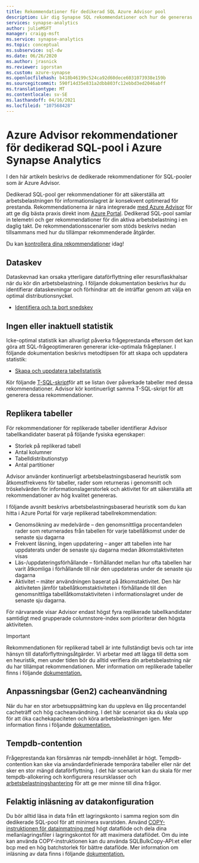 ```yaml
---
title: Rekommendationer för dedikerad SQL Azure Advisor pool
description: Lär dig Synapse SQL rekommendationer och hur de genereras
services: synapse-analytics
author: julieMSFT
manager: craigg-msft
ms.service: synapse-analytics
ms.topic: conceptual
ms.subservice: sql-dw
ms.date: 06/26/2020
ms.author: jrasnick
ms.reviewer: igorstan
ms.custom: azure-synapse
ms.openlocfilehash: b418b46199c524ca92d60dece6031073938e159b
ms.sourcegitcommit: 590f14d35e831a2dbb803fc12ebbd3ed2046abff
ms.translationtype: MT
ms.contentlocale: sv-SE
ms.lasthandoff: 04/16/2021
ms.locfileid: "107568428"
---
```

# <a name="azure-advisor-recommendations-for-dedicated-sql-pool-in-azure-synapse-analytics"></a>Azure Advisor rekommendationer för dedikerad SQL-pool i Azure Synapse Analytics

I den här artikeln beskrivs de dedikerade rekommendationer för SQL-pooler som är Azure Advisor.  

Dedikerad SQL-pool ger rekommendationer för att säkerställa att arbetsbelastningen för informationslagret är konsekvent optimerad för prestanda. Rekommendationerna är nära integrerade [med Azure Advisor](../../advisor/advisor-performance-recommendations.md?toc=/azure/synapse-analytics/sql-data-warehouse/toc.json&bc=/azure/synapse-analytics/sql-data-warehouse/breadcrumb/toc.json) för att ge dig bästa praxis direkt inom [Azure Portal](https://aka.ms/Azureadvisor). Dedikerad SQL-pool samlar in telemetri och ger rekommendationer för din aktiva arbetsbelastning i en daglig takt. De rekommendationsscenarier som stöds beskrivs nedan tillsammans med hur du tillämpar rekommenderade åtgärder.

Du kan [kontrollera dina rekommendationer](https://aka.ms/Azureadvisor) idag! 

## <a name="data-skew"></a>Dataskev

Dataskevnad kan orsaka ytterligare dataförflyttning eller resursflaskhalsar när du kör din arbetsbelastning. I följande dokumentation beskrivs hur du identifierar dataskevningar och förhindrar att de inträffar genom att välja en optimal distributionsnyckel.

- [Identifiera och ta bort snedskev](sql-data-warehouse-tables-distribute.md#how-to-tell-if-your-distribution-column-is-a-good-choice)

## <a name="no-or-outdated-statistics"></a>Ingen eller inaktuell statistik

Icke-optimal statistik kan allvarligt påverka frågeprestanda eftersom det kan göra att SQL-frågeoptimeraren genererar icke-optimala frågeplaner. I följande dokumentation beskrivs metodtipsen för att skapa och uppdatera statistik:

- [Skapa och uppdatera tabellstatistik](sql-data-warehouse-tables-statistics.md)

Kör följande  [T-SQL-skript](https://github.com/Microsoft/sql-data-warehouse-samples/blob/master/samples/sqlops/MonitoringScripts/ImpactedTables)för att se listan över påverkade tabeller med dessa rekommendationer. Advisor kör kontinuerligt samma T-SQL-skript för att generera dessa rekommendationer.

## <a name="replicate-tables"></a>Replikera tabeller

För rekommendationer för replikerade tabeller identifierar Advisor tabellkandidater baserat på följande fysiska egenskaper:

- Storlek på replikerad tabell
- Antal kolumner
- Tabelldistributionstyp
- Antal partitioner

Advisor använder kontinuerligt arbetsbelastningsbaserad heuristik som åtkomstfrekvens för tabeller, rader som returneras i genomsnitt och tröskelvärden för informationslagerstorlek och aktivitet för att säkerställa att rekommendationer av hög kvalitet genereras.

I följande avsnitt beskrivs arbetsbelastningsbaserad heuristik som du kan hitta i Azure Portal för varje replikerad tabellrekommendation:

- Genomsökning av medelvärde – den genomsnittliga procentandelen rader som returnerades från tabellen för varje tabellåtkomst under de senaste sju dagarna
- Frekvent läsning, ingen uppdatering – anger att tabellen inte har uppdaterats under de senaste sju dagarna medan åtkomstaktiviteten visas
- Läs-/uppdateringsförhållande – förhållandet mellan hur ofta tabellen har varit åtkomliga i förhållande till när den uppdateras under de senaste sju dagarna
- Aktivitet – mäter användningen baserat på åtkomstaktivitet. Den här aktiviteten jämför tabellåtkomstaktiviteten i förhållande till den genomsnittliga tabellåtkomstaktiviteten i informationslagret under de senaste sju dagarna.

För närvarande visar Advisor endast högst fyra replikerade tabellkandidater samtidigt med grupperade columnstore-index som prioriterar den högsta aktiviteten.

> [!IMPORTANT]
> Rekommendationen för replikerad tabell är inte fullständigt bevis och tar inte hänsyn till dataförflyttningsåtgärder. Vi arbetar med att lägga till detta som en heuristik, men under tiden bör du alltid verifiera din arbetsbelastning när du har tillämpat rekommendationen. Mer information om replikerade tabeller finns i följande [dokumentation.](design-guidance-for-replicated-tables.md#what-is-a-replicated-table)


## <a name="adaptive-gen2-cache-utilization"></a>Anpassningsbar (Gen2) cacheanvändning
När du har en stor arbetsuppsättning kan du uppleva en låg procentandel cacheträff och hög cacheanvändning. I det här scenariot ska du skala upp för att öka cachekapaciteten och köra arbetsbelastningen igen. Mer information finns i följande [dokumentation.](./sql-data-warehouse-how-to-monitor-cache.md) 

## <a name="tempdb-contention"></a>Tempdb-contention

Frågeprestanda kan försämras när tempdb-innehållet är högt.  Tempdb-contention kan ske via användardefinierade temporära tabeller eller när det sker en stor mängd dataförflyttning. I det här scenariot kan du skala för mer tempdb-allokering och konfigurera resursklasser och [arbetsbelastningshantering](./sql-data-warehouse-workload-management.md) för att ge mer minne till dina frågor. 

## <a name="data-loading-misconfiguration"></a>Felaktig inläsning av datakonfiguration

Du bör alltid läsa in data från ett lagringskonto i samma region som din dedikerade SQL-pool för att minimera svarstiden. Använd [COPY-instruktionen för datainmatning med](/sql/t-sql/statements/copy-into-transact-sql?view=azure-sqldw-latest&preserve-view=true) högt dataflöde och dela dina mellanlagringsfiler i lagringskontot för att maximera dataflödet. Om du inte kan använda COPY-instruktionen kan du använda SQLBulkCopy-API:et eller bcp med en hög batchstorlek för bättre dataflöde. Mer information om inläsning av data finns i följande [dokumentation.](./guidance-for-loading-data.md)